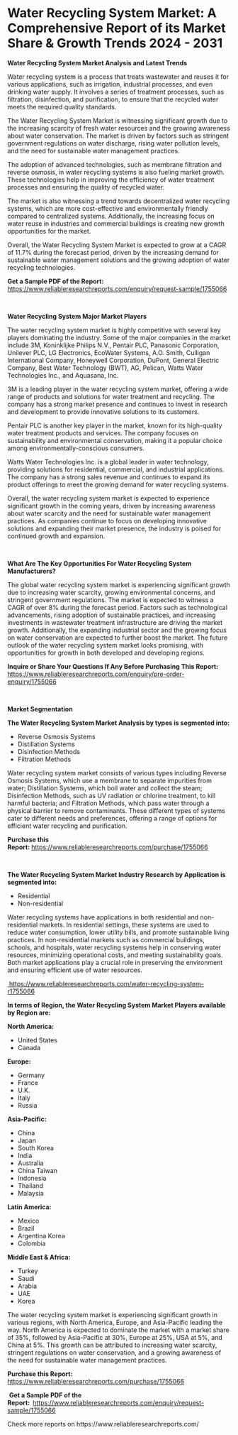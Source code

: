 <p><h1>Water Recycling System Market: A Comprehensive Report of its Market Share & Growth Trends 2024 - 2031</h1></p><p><strong>Water Recycling System Market Analysis and Latest Trends</strong></p>
<p><p>Water recycling system is a process that treats wastewater and reuses it for various applications, such as irrigation, industrial processes, and even drinking water supply. It involves a series of treatment processes, such as filtration, disinfection, and purification, to ensure that the recycled water meets the required quality standards.</p><p>The Water Recycling System Market is witnessing significant growth due to the increasing scarcity of fresh water resources and the growing awareness about water conservation. The market is driven by factors such as stringent government regulations on water discharge, rising water pollution levels, and the need for sustainable water management practices.</p><p>The adoption of advanced technologies, such as membrane filtration and reverse osmosis, in water recycling systems is also fueling market growth. These technologies help in improving the efficiency of water treatment processes and ensuring the quality of recycled water.</p><p>The market is also witnessing a trend towards decentralized water recycling systems, which are more cost-effective and environmentally friendly compared to centralized systems. Additionally, the increasing focus on water reuse in industries and commercial buildings is creating new growth opportunities for the market.</p><p>Overall, the Water Recycling System Market is expected to grow at a CAGR of 11.7% during the forecast period, driven by the increasing demand for sustainable water management solutions and the growing adoption of water recycling technologies.</p></p>
<p><strong>Get a Sample PDF of the Report:&nbsp;</strong> <a href="https://www.reliableresearchreports.com/enquiry/request-sample/1755066">https://www.reliableresearchreports.com/enquiry/request-sample/1755066</a></p>
<p>&nbsp;</p>
<p><strong>Water Recycling System Major Market Players</strong></p>
<p><p>The water recycling system market is highly competitive with several key players dominating the industry. Some of the major companies in the market include 3M, Koninklijke Philips N.V., Pentair PLC, Panasonic Corporation, Unilever PLC, LG Electronics, EcoWater Systems, A.O. Smith, Culligan International Company, Honeywell Corporation, DuPont, General Electric Company, Best Water Technology (BWT), AG, Pelican, Watts Water Technologies Inc., and Aquasana, Inc.</p><p>3M is a leading player in the water recycling system market, offering a wide range of products and solutions for water treatment and recycling. The company has a strong market presence and continues to invest in research and development to provide innovative solutions to its customers.</p><p>Pentair PLC is another key player in the market, known for its high-quality water treatment products and services. The company focuses on sustainability and environmental conservation, making it a popular choice among environmentally-conscious consumers.</p><p>Watts Water Technologies Inc. is a global leader in water technology, providing solutions for residential, commercial, and industrial applications. The company has a strong sales revenue and continues to expand its product offerings to meet the growing demand for water recycling systems.</p><p>Overall, the water recycling system market is expected to experience significant growth in the coming years, driven by increasing awareness about water scarcity and the need for sustainable water management practices. As companies continue to focus on developing innovative solutions and expanding their market presence, the industry is poised for continued growth and expansion.</p></p>
<p>&nbsp;</p>
<p><strong>What Are The Key Opportunities For Water Recycling System Manufacturers?</strong></p>
<p><p>The global water recycling system market is experiencing significant growth due to increasing water scarcity, growing environmental concerns, and stringent government regulations. The market is expected to witness a CAGR of over 8% during the forecast period. Factors such as technological advancements, rising adoption of sustainable practices, and increasing investments in wastewater treatment infrastructure are driving the market growth. Additionally, the expanding industrial sector and the growing focus on water conservation are expected to further boost the market. The future outlook of the water recycling system market looks promising, with opportunities for growth in both developed and developing regions.</p></p>
<p><strong>Inquire or Share Your Questions If Any Before Purchasing This Report:</strong> <a href="https://www.reliableresearchreports.com/enquiry/pre-order-enquiry/1755066">https://www.reliableresearchreports.com/enquiry/pre-order-enquiry/1755066</a></p>
<p>&nbsp;</p>
<p><strong>Market Segmentation</strong></p>
<p><strong>The Water Recycling System Market Analysis by types is segmented into:</strong></p>
<p><ul><li>Reverse Osmosis Systems</li><li>Distillation Systems</li><li>Disinfection Methods</li><li>Filtration Methods</li></ul></p>
<p><p>Water recycling system market consists of various types including Reverse Osmosis Systems, which use a membrane to separate impurities from water; Distillation Systems, which boil water and collect the steam; Disinfection Methods, such as UV radiation or chlorine treatment, to kill harmful bacteria; and Filtration Methods, which pass water through a physical barrier to remove contaminants. These different types of systems cater to different needs and preferences, offering a range of options for efficient water recycling and purification.</p></p>
<p><strong>Purchase this Report:&nbsp;</strong><a href="https://www.reliableresearchreports.com/purchase/1755066">https://www.reliableresearchreports.com/purchase/1755066</a></p>
<p>&nbsp;</p>
<p><strong>The Water Recycling System Market Industry Research by Application is segmented into:</strong></p>
<p><ul><li>Residential</li><li>Non-residential</li></ul></p>
<p><p>Water recycling systems have applications in both residential and non-residential markets. In residential settings, these systems are used to reduce water consumption, lower utility bills, and promote sustainable living practices. In non-residential markets such as commercial buildings, schools, and hospitals, water recycling systems help in conserving water resources, minimizing operational costs, and meeting sustainability goals. Both market applications play a crucial role in preserving the environment and ensuring efficient use of water resources.</p></p>
<p><a href="https://www.reliableresearchreports.com/water-recycling-system-r1755066">&nbsp;https://www.reliableresearchreports.com/water-recycling-system-r1755066</a></p>
<p><strong>In terms of Region, the Water Recycling System Market Players available by Region are:</strong></p>
<p>
    <p> <strong> North America: </strong>
        <ul>
            <li>United States</li>
            <li>Canada</li>
        </ul>
        </p> 
    <p> <strong> Europe: </strong>
        <ul>
            <li>Germany</li>
            <li>France</li>
            <li>U.K.</li>
            <li>Italy</li>
            <li>Russia</li>
        </ul>
        </p> 
    <p> <strong> Asia-Pacific: </strong>
        <ul>
            <li>China</li>
            <li>Japan</li>
            <li>South Korea</li>
            <li>India</li>
            <li>Australia</li>
            <li>China Taiwan</li>
            <li>Indonesia</li>
            <li>Thailand</li>
            <li>Malaysia</li>
        </ul>
        </p> 
    <p> <strong> Latin America: </strong>
        <ul>
            <li>Mexico</li>
            <li>Brazil</li>
            <li>Argentina Korea</li>
            <li>Colombia</li>
        </ul>
        </p> 
    <p> <strong> Middle East & Africa: </strong>
        <ul>
            <li>Turkey</li>
            <li>Saudi</li>
            <li>Arabia</li>
            <li>UAE</li>
            <li>Korea</li>
        </ul>
    </p>
    </p>
<p><p>The water recycling system market is experiencing significant growth in various regions, with North America, Europe, and Asia-Pacific leading the way. North America is expected to dominate the market with a market share of 35%, followed by Asia-Pacific at 30%, Europe at 25%, USA at 5%, and China at 5%. This growth can be attributed to increasing water scarcity, stringent regulations on water conservation, and a growing awareness of the need for sustainable water management practices.</p></p>
<p><strong>Purchase this Report: </strong><a href="https://www.reliableresearchreports.com/purchase/1755066">https://www.reliableresearchreports.com/purchase/1755066</a></p>
<p>&nbsp;<strong>Get a Sample PDF of the Report:&nbsp;&nbsp;</strong><a href="https://www.reliableresearchreports.com/enquiry/request-sample/1755066">https://www.reliableresearchreports.com/enquiry/request-sample/1755066</a></p>
<p><strong></strong></p>
<p>Check more reports on https://www.reliableresearchreports.com/</p>